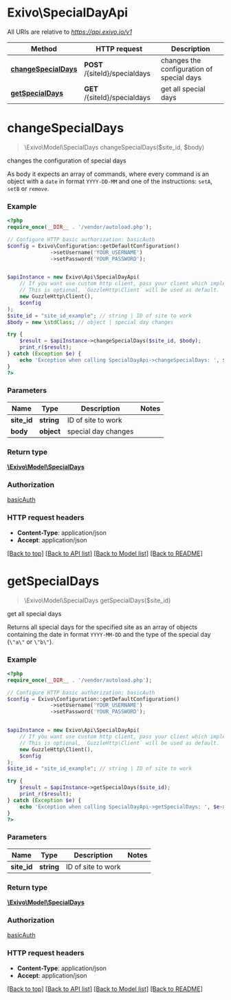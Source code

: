 # Exivo\SpecialDayApi

All URIs are relative to *https://api.exivo.io/v1*

Method | HTTP request | Description
------------- | ------------- | -------------
[**changeSpecialDays**](SpecialDayApi.md#changeSpecialDays) | **POST** /{siteId}/specialdays | changes the configuration of special days
[**getSpecialDays**](SpecialDayApi.md#getSpecialDays) | **GET** /{siteId}/specialdays | get all special days


# **changeSpecialDays**
> \Exivo\Model\SpecialDays changeSpecialDays($site_id, $body)

changes the configuration of special days

As body it expects an array of commands, where every command is an object with a `date` in format `YYYY-DD-MM` and one of the instructions: `setA`, `setB` or `remove`.

### Example
```php
<?php
require_once(__DIR__ . '/vendor/autoload.php');

// Configure HTTP basic authorization: basicAuth
$config = Exivo\Configuration::getDefaultConfiguration()
              ->setUsername('YOUR_USERNAME')
              ->setPassword('YOUR_PASSWORD');


$apiInstance = new Exivo\Api\SpecialDayApi(
    // If you want use custom http client, pass your client which implements `GuzzleHttp\ClientInterface`.
    // This is optional, `GuzzleHttp\Client` will be used as default.
    new GuzzleHttp\Client(),
    $config
);
$site_id = "site_id_example"; // string | ID of site to work
$body = new \stdClass; // object | special day changes

try {
    $result = $apiInstance->changeSpecialDays($site_id, $body);
    print_r($result);
} catch (Exception $e) {
    echo 'Exception when calling SpecialDayApi->changeSpecialDays: ', $e->getMessage(), PHP_EOL;
}
?>
```

### Parameters

Name | Type | Description  | Notes
------------- | ------------- | ------------- | -------------
 **site_id** | **string**| ID of site to work |
 **body** | **object**| special day changes |

### Return type

[**\Exivo\Model\SpecialDays**](../Model/SpecialDays.md)

### Authorization

[basicAuth](../../README.md#basicAuth)

### HTTP request headers

 - **Content-Type**: application/json
 - **Accept**: application/json

[[Back to top]](#) [[Back to API list]](../../README.md#documentation-for-api-endpoints) [[Back to Model list]](../../README.md#documentation-for-models) [[Back to README]](../../README.md)

# **getSpecialDays**
> \Exivo\Model\SpecialDays getSpecialDays($site_id)

get all special days

Returns all special days for the specified site as an array of objects containing the date in format `YYYY-MM-DD` and the type of the special day (`\"a\"` or `\"b\"`).

### Example
```php
<?php
require_once(__DIR__ . '/vendor/autoload.php');

// Configure HTTP basic authorization: basicAuth
$config = Exivo\Configuration::getDefaultConfiguration()
              ->setUsername('YOUR_USERNAME')
              ->setPassword('YOUR_PASSWORD');


$apiInstance = new Exivo\Api\SpecialDayApi(
    // If you want use custom http client, pass your client which implements `GuzzleHttp\ClientInterface`.
    // This is optional, `GuzzleHttp\Client` will be used as default.
    new GuzzleHttp\Client(),
    $config
);
$site_id = "site_id_example"; // string | ID of site to work

try {
    $result = $apiInstance->getSpecialDays($site_id);
    print_r($result);
} catch (Exception $e) {
    echo 'Exception when calling SpecialDayApi->getSpecialDays: ', $e->getMessage(), PHP_EOL;
}
?>
```

### Parameters

Name | Type | Description  | Notes
------------- | ------------- | ------------- | -------------
 **site_id** | **string**| ID of site to work |

### Return type

[**\Exivo\Model\SpecialDays**](../Model/SpecialDays.md)

### Authorization

[basicAuth](../../README.md#basicAuth)

### HTTP request headers

 - **Content-Type**: application/json
 - **Accept**: application/json

[[Back to top]](#) [[Back to API list]](../../README.md#documentation-for-api-endpoints) [[Back to Model list]](../../README.md#documentation-for-models) [[Back to README]](../../README.md)

